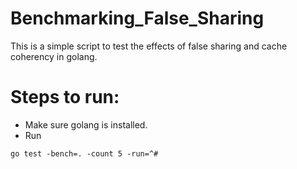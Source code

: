 # Benchmarking_False_Sharing
This is a simple script to test the effects of false sharing and cache coherency in golang.

# Steps to run:
- Make sure golang is installed.
- Run
```
go test -bench=. -count 5 -run=^#
```

